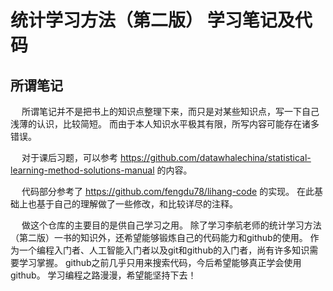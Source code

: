 # 统计学习方法（第二版） 学习笔记及代码

## 所谓笔记
&ensp;&ensp; 所谓笔记并不是把书上的知识点整理下来，而只是对某些知识点，写一下自己浅薄的认识，比较简短。 而由于本人知识水平极其有限，所写内容可能存在诸多错误。

&ensp;&ensp; 对于课后习题，可以参考 https://github.com/datawhalechina/statistical-learning-method-solutions-manual 的内容。

&ensp;&ensp; 代码部分参考了 https://github.com/fengdu78/lihang-code 的实现。 在此基础上也基于自己的理解做了一些修改，和比较详尽的注释。

&ensp;&ensp; 做这个仓库的主要目的是供自己学习之用。 除了学习李航老师的统计学习方法（第二版）一书的知识外，还希望能够锻炼自己的代码能力和github的使用。 作为一个编程入门者、人工智能入门者以及git和github的入门者，尚有许多知识需要学习掌握。 github之前几乎只用来搜索代码，今后希望能够真正学会使用github。 学习编程之路漫漫，希望能坚持下去！